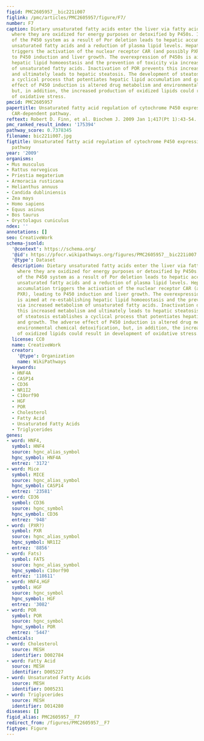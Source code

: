 ```yaml
---
figid: PMC2605957__bic221i007
figlink: /pmc/articles/PMC2605957/figure/F7/
number: F7
caption: Dietary unsaturated fatty acids enter the liver via fatty acid transporters
  where they are oxidized for energy purposes or detoxified by P450s. Inactivation
  of the P450 system as a result of Por deletion leads to hepatic accumulation of
  unsaturated fatty acids and a reduction of plasma lipid levels. Hepatic lipid accumulation
  triggers the activation of the nuclear receptor CAR (and possibly PXR), leading
  to P450 induction and liver growth. The overexpression of P450s is aimed at re-establishing
  hepatic lipid homoeostasis and the prevention of toxicity via increased metabolism
  of unsaturated fatty acids. Inactivation of POR prevents this increased metabolism
  and ultimately leads to hepatic steatosis. The development of steatosis establishes
  a cyclical process that potentiates hepatic lipid accumulation and growth. The adverse
  effect of P450 induction is altered drug metabolism and environmental chemical detoxification,
  but, in addition, the increased production of oxidized lipids could result in development
  of oxidative stress.
pmcid: PMC2605957
papertitle: Unsaturated fatty acid regulation of cytochrome P450 expression via a
  CAR-dependent pathway.
reftext: Robert D. Finn, et al. Biochem J. 2009 Jan 1;417(Pt 1):43-54.
pmc_ranked_result_index: '175394'
pathway_score: 0.7378345
filename: bic221i007.jpg
figtitle: Unsaturated fatty acid regulation of cytochrome P450 expression via a CAR-dependent
  pathway
year: '2009'
organisms:
- Mus musculus
- Rattus norvegicus
- Priestia megaterium
- Armoracia rusticana
- Helianthus annuus
- Candida dubliniensis
- Zea mays
- Homo sapiens
- Equus asinus
- Bos taurus
- Oryctolagus cuniculus
ndex: ''
annotations: []
seo: CreativeWork
schema-jsonld:
  '@context': https://schema.org/
  '@id': https://pfocr.wikipathways.org/figures/PMC2605957__bic221i007.html
  '@type': Dataset
  description: Dietary unsaturated fatty acids enter the liver via fatty acid transporters
    where they are oxidized for energy purposes or detoxified by P450s. Inactivation
    of the P450 system as a result of Por deletion leads to hepatic accumulation of
    unsaturated fatty acids and a reduction of plasma lipid levels. Hepatic lipid
    accumulation triggers the activation of the nuclear receptor CAR (and possibly
    PXR), leading to P450 induction and liver growth. The overexpression of P450s
    is aimed at re-establishing hepatic lipid homoeostasis and the prevention of toxicity
    via increased metabolism of unsaturated fatty acids. Inactivation of POR prevents
    this increased metabolism and ultimately leads to hepatic steatosis. The development
    of steatosis establishes a cyclical process that potentiates hepatic lipid accumulation
    and growth. The adverse effect of P450 induction is altered drug metabolism and
    environmental chemical detoxification, but, in addition, the increased production
    of oxidized lipids could result in development of oxidative stress.
  license: CC0
  name: CreativeWork
  creator:
    '@type': Organization
    name: WikiPathways
  keywords:
  - HNF4A
  - CASP14
  - CD36
  - NR1I2
  - C10orf90
  - HGF
  - POR
  - Cholesterol
  - Fatty Acid
  - Unsaturated Fatty Acids
  - Triglycerides
genes:
- word: HNF4,
  symbol: HNF4
  source: hgnc_alias_symbol
  hgnc_symbol: HNF4A
  entrez: '3172'
- word: Mice
  symbol: MICE
  source: hgnc_alias_symbol
  hgnc_symbol: CASP14
  entrez: '23581'
- word: CD36
  symbol: CD36
  source: hgnc_symbol
  hgnc_symbol: CD36
  entrez: '948'
- word: (PXR?)
  symbol: PXR
  source: hgnc_alias_symbol
  hgnc_symbol: NR1I2
  entrez: '8856'
- word: Fats)
  symbol: FATS
  source: hgnc_alias_symbol
  hgnc_symbol: C10orf90
  entrez: '118611'
- word: HNF4,HGF
  symbol: HGF
  source: hgnc_symbol
  hgnc_symbol: HGF
  entrez: '3082'
- word: POR
  symbol: POR
  source: hgnc_symbol
  hgnc_symbol: POR
  entrez: '5447'
chemicals:
- word: Cholesterol
  source: MESH
  identifier: D002784
- word: Fatty Acid
  source: MESH
  identifier: D005227
- word: Unsaturated Fatty Acids
  source: MESH
  identifier: D005231
- word: Triglycerides
  source: MESH
  identifier: D014280
diseases: []
figid_alias: PMC2605957__F7
redirect_from: /figures/PMC2605957__F7
figtype: Figure
---
```

